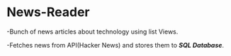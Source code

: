 # News-Reader
-Bunch of news articles about technology using list Views.

-Fetches news from API(Hacker News) and stores them to ***SQL Database***. 
